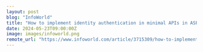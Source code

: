 ```yaml
---
layout: post
blog: "InfoWorld"
title: "How to implement identity authentication in minimal APIs in ASP.NET Core"
date: 2024-05-23T09:00:00Z
image: images/infoworld.png
remote_url: "https://www.infoworld.com/article/3715309/how-to-implement-identity-authentication-in-minimal-apis-in-aspnet-core.html#tk.rss_applicationdevelopment"
---
```

